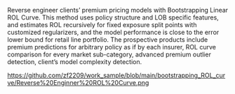Reverse engineer clients’ premium pricing models with Bootstrapping Linear ROL Curve. This method uses policy structure and LOB specific features, and estimates ROL recursively for fixed exposure split points with customized regularizers, and the model performance is close to the error lower bound for retail line portfolio. The prospective products include premium predictions for arbitrary policy as if by each insurer, ROL curve comparison for every market sub-category, advanced premium outlier detection, client’s model complexity detection.

https://github.com/zf2209/work_sample/blob/main/bootstrapping_ROL_curve/Reverse%20Enginner%20ROL%20Curve.png
